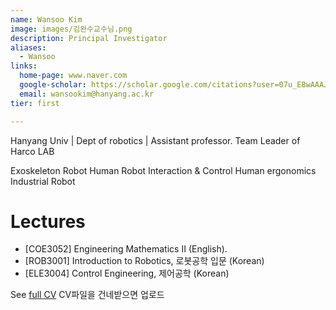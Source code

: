```yaml
---
name: Wansoo Kim
image: images/김완수교수님.png
description: Principal Investigator
aliases:
  - Wansoo
links:
  home-page: www.naver.com
  google-scholar: https://scholar.google.com/citations?user=07u_E8wAAAJ&hl=ko
  email: wansookim@hanyang.ac.kr
tier: first

---
```

Hanyang Univ | Dept of robotics | Assistant professor.
Team Leader of Harco LAB


Exoskeleton Robot
Human Robot Interaction & Control
Human ergonomics
Industrial Robot


# Lectures
- [COE3052] Engineering Mathematics II (English).  
- [ROB3001] Introduction to Robotics, 로봇공학 입문 (Korean)   
- [ELE3004] Control Engineering, 제어공학 (Korean)  


See [full CV](../asset/CV_Jianxu.pdf)  CV파일을 건네받으면 업로드
